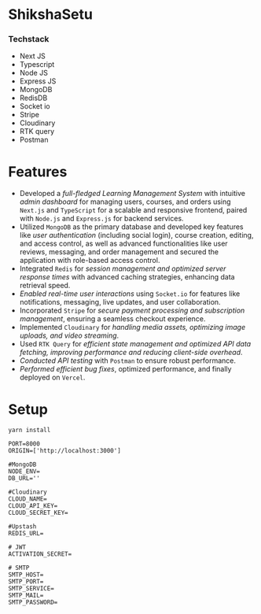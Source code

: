 # ShikshaSetu

### Techstack

- Next JS
- Typescript
- Node JS
- Express JS
- MongoDB
- RedisDB
- Socket io
- Stripe
- Cloudinary
- RTK query
- Postman

# Features

- Developed a *full-fledged Learning Management System* with intuitive *admin dashboard* for managing users, courses, and orders using ```Next.js``` and ```TypeScript``` for a scalable and responsive frontend, paired with ```Node.js``` and ```Express.js``` for backend services. 
- Utilized ```MongoDB``` as the primary database and developed key features like *user authentication* (including social login), course creation, editing, and access control, as well as advanced functionalities like user reviews, messaging, and order management and secured the application with role-based access control.
- Integrated ```Redis``` for *session management and optimized server response times* with advanced caching strategies, enhancing data retrieval speed.
- *Enabled real-time user interactions* using ```Socket.io``` for features like notifications, messaging, live updates, and user collaboration.
- Incorporated ```Stripe``` for *secure payment processing and subscription management*, ensuring a seamless checkout experience.
- Implemented ```Cloudinary``` for *handling media assets, optimizing image uploads, and video streaming*.
- Used ```RTK Query``` for *efficient state management and optimized API data fetching, improving performance and reducing client-side overhead*.
- *Conducted API testing* with ```Postman``` to ensure robust performance.
- *Performed efficient bug fixes*, optimized performance, and finally deployed on ```Vercel```.

  
# Setup 

```
yarn install
```

```
PORT=8000
ORIGIN=['http://localhost:3000']

#MongoDB
NODE_ENV=
DB_URL=''

#Cloudinary
CLOUD_NAME=
CLOUD_API_KEY=
CLOUD_SECRET_KEY=

#Upstash
REDIS_URL=

# JWT
ACTIVATION_SECRET=

# SMTP
SMTP_HOST=
SMTP_PORT=
SMTP_SERVICE=
SMTP_MAIL=
SMTP_PASSWORD=


```

